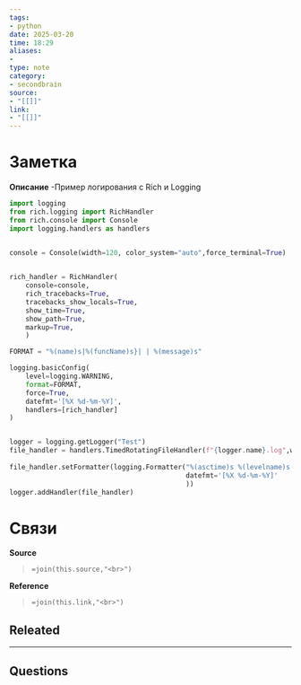 ```yaml
---
tags: 
- python
date: 2025-03-20
time: 18:29
aliases: 
-
type: note
category: 
- secondbrain
source: 
- "[[]]"
link: 
- "[[]]"
---
```

# Заметка

**Описание**
-Пример логирования с Rich и Logging



```python
import logging  
from rich.logging import RichHandler  
from rich.console import Console  
import logging.handlers as handlers  


console = Console(width=120, color_system="auto",force_terminal=True)  
  

rich_handler = RichHandler(  
    console=console,                  
    rich_tracebacks=True,           
    tracebacks_show_locals=True,    
    show_time=True, 
    show_path=True,  
    markup=True,  
    )

FORMAT = "%(name)s|%(funcName)s}| | %(message)s"

logging.basicConfig(  
    level=logging.WARNING,  
    format=FORMAT,  
    force=True,  
    datefmt='[%X %d-%m-%Y]',  
    handlers=[rich_handler]  
)


logger = logging.getLogger("Test")  
file_handler = handlers.TimedRotatingFileHandler(f"{logger.name}.log",when="D", interval=1, backupCount=7)  
  
file_handler.setFormatter(logging.Formatter("%(asctime)s %(levelname)s [%(module)s.%(funcName)s(%(lineno)d)] | %(message)s",  
                                            datefmt='[%X %d-%m-%Y]'  
                                            ))  
logger.addHandler(file_handler)

```

# Связи

**Source**
>`=join(this.source,"<br>")`

**Reference**
>`=join(this.link,"<br>")`


**Releated**
-

---

**Questions**
-